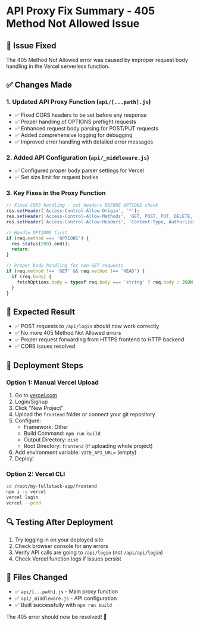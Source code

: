# API Proxy Fix Summary - 405 Method Not Allowed Issue

## 🔧 Issue Fixed
The 405 Method Not Allowed error was caused by improper request body handling in the Vercel serverless function.

## ✅ Changes Made

### 1. Updated API Proxy Function (`api/[...path].js`)
- ✅ Fixed CORS headers to be set before any response
- ✅ Proper handling of OPTIONS preflight requests
- ✅ Enhanced request body parsing for POST/PUT requests
- ✅ Added comprehensive logging for debugging
- ✅ Improved error handling with detailed error messages

### 2. Added API Configuration (`api/_middleware.js`)
- ✅ Configured proper body parser settings for Vercel
- ✅ Set size limit for request bodies

### 3. Key Fixes in the Proxy Function
```javascript
// Fixed CORS handling - set headers BEFORE OPTIONS check
res.setHeader('Access-Control-Allow-Origin', '*');
res.setHeader('Access-Control-Allow-Methods', 'GET, POST, PUT, DELETE, OPTIONS');
res.setHeader('Access-Control-Allow-Headers', 'Content-Type, Authorization');

// Handle OPTIONS first
if (req.method === 'OPTIONS') {
  res.status(200).end();
  return;
}

// Proper body handling for non-GET requests
if (req.method !== 'GET' && req.method !== 'HEAD') {
  if (req.body) {
    fetchOptions.body = typeof req.body === 'string' ? req.body : JSON.stringify(req.body);
  }
}
```

## 🎯 Expected Result
- ✅ POST requests to `/api/login` should now work correctly
- ✅ No more 405 Method Not Allowed errors
- ✅ Proper request forwarding from HTTPS frontend to HTTP backend
- ✅ CORS issues resolved

## 🚀 Deployment Steps

### Option 1: Manual Vercel Upload
1. Go to [vercel.com](https://vercel.com)
2. Login/Signup
3. Click "New Project"
4. Upload the `frontend` folder or connect your git repository
5. Configure:
   - Framework: Other
   - Build Command: `npm run build`
   - Output Directory: `dist`
   - Root Directory: `frontend` (if uploading whole project)
6. Add environment variable: `VITE_API_URL=` (empty)
7. Deploy!

### Option 2: Vercel CLI
```bash
cd /root/my-fullstack-app/frontend
npm i -g vercel
vercel login
vercel --prod
```

## 🔍 Testing After Deployment
1. Try logging in on your deployed site
2. Check browser console for any errors
3. Verify API calls are going to `/api/login` (not `/api/api/login`)
4. Check Vercel function logs if issues persist

## 📝 Files Changed
- ✅ `api/[...path].js` - Main proxy function
- ✅ `api/_middleware.js` - API configuration
- ✅ Built successfully with `npm run build`

The 405 error should now be resolved! 🎉
